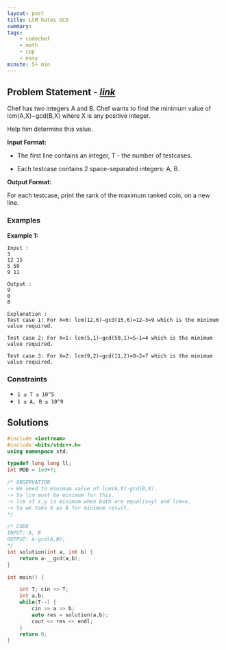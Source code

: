 ```yaml
---
layout: post
title: LCM hates GCD                        
summary:
tags:
    - codechef
    - math
    - cpp
    - easy
minute: 5+ min
---
```


## Problem Statement - [*link*](https://www.codechef.com/problems/LCM_GCD?tab=statement)  

Chef has two integers A and B.
Chef wants to find the minimum value of lcm(A,X)−gcd(B,X) where X is any positive integer.

Help him determine this value.


**Input Format:**

+ The first line contains an integer, T - the number of testcases.

+ Each testcase contains 2 space-separated integers: A, B.


**Output Format:**

For each testcase, print the rank of the maximum ranked coin, on a new line.

### Examples

**Example 1:**   
```
Input :
3
12 15
5 50
9 11

Output :
9
0
8

Explanation :
Test case 1: For X=6: lcm(12,6)−gcd(15,6)=12−3=9 which is the minimum value required.

Test case 2: For X=1: lcm(5,1)−gcd(50,1)=5−1=4 which is the minimum value required.

Test case 3: For X=2: lcm(9,2)−gcd(11,2)=9−2=7 which is the minimum value required.

```

### Constraints

+ `1 ≤ T ≤ 10^5`
+ `1 ≤ A, B ≤ 10^9`

## Solutions

```cpp
#include <iostream>
#include <bits/stdc++.h>
using namespace std;

typedef long long ll;
int MOD = 1e9+7;

/* OBSERVATION
-> We need to minimum value of lcm(A,X)-gcd(B,X).
-> So lcm must be minimum for this.
-> lcm of x,y is minimum when both are equal(x=y) and lcm=x.
-> So we take X as A for minimum result.
*/

/* CODE
INPUT: A, B
OUTPUT: A-gcd(A,B);
*/
int solution(int a, int b) {
    return a-__gcd(a,b);
}

int main() {

	int T; cin >> T;
	int a,b;
	while(T--) {
	    cin >> a >> b;
	    auto res = solution(a,b);
	    cout << res << endl;
	}
	return 0;
}

```

